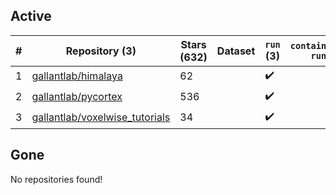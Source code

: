 ## Active
| # | Repository (3) | Stars (632) | Dataset | `run` (3) | `containers-run` |
| --- | --- | --- | --- | --- | --- |
| 1 | [gallantlab/himalaya](https://github.com/gallantlab/himalaya) | 62 |  | :heavy_check_mark: |  |
| 2 | [gallantlab/pycortex](https://github.com/gallantlab/pycortex) | 536 |  | :heavy_check_mark: |  |
| 3 | [gallantlab/voxelwise_tutorials](https://github.com/gallantlab/voxelwise_tutorials) | 34 |  | :heavy_check_mark: |  |

## Gone
No repositories found!

